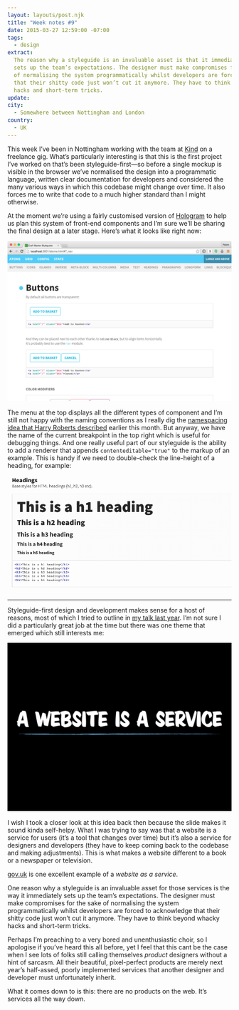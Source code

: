 ```yaml
---
layout: layouts/post.njk
title: "Week notes #9"
date: 2015-03-27 12:59:00 -07:00
tags:
  - design
extract:
  The reason why a styleguide is an invaluable asset is that it immediately
  sets up the team’s expectations. The designer must make compromises for the sake
  of normalising the system programmatically whilst developers are forced to acknowledge
  that their shitty code just won’t cut it anymore. They have to think beyond whacky
  hacks and short-term tricks.
update:
city:
  - Somewhere between Nottingham and London
country:
  - UK
---
```


This week I’ve been in Nottingham working with the team at [Kind](http://madebykind.com/) on a freelance gig. What’s particularly interesting is that this is the first project I’ve worked on that’s been styleguide-first—so before a single mockup is visible in the browser we’ve normalised the design into a programmatic language, written clear documentation for developers and considered the many various ways in which this codebase might change over time. It also forces me to write that code to a much higher standard than I might otherwise.

At the moment we’re using a fairly customised version of [Hologram](http://trulia.github.io/hologram/) to help us plan this system of front-end components and I’m sure we’ll be sharing the final design at a later stage. Here’s what it looks like right now:

![Styleguide made with Hologram](/images/styleguide.png)

The menu at the top displays all the different types of component and I’m still not happy with the naming conventions as I really dig the [namespacing idea that Harry Roberts described](http://csswizardry.com/2015/03/more-transparent-ui-code-with-namespaces/) earlier this month. But anyway, we have the name of the current breakpoint in the top right which is useful for debugging things. And one really useful part of our styleguide is the ability to add a renderer that appends `contenteditable="true"` to the markup of an example. This is handy if we need to double-check the line-height of a heading, for example:

![Editable headings in the styleguide](/images/headings.gif)

---

Styleguide-first design and development makes sense for a host of reasons, most of which I tried to outline in [my talk last year](https://speakerdeck.com/robinrendle/a-visual-lexicon). I’m not sure I did a particularly great job at the time but there was one theme that emerged which still interests me:

![A website is a service](/images/a-website-is-a-service.jpg)

I wish I took a closer look at this idea back then because the slide makes it sound kinda self-helpy. What I was trying to say was that a website is a service for users (it’s a tool that changes over time) but it’s also a service for designers and developers (they have to keep coming back to the codebase and making adjustments). This is what makes a website different to a book or a newspaper or television.

[gov.uk](https://www.gov.uk/) is one excellent example of a _website as a service_.

One reason why a styleguide is an invaluable asset for those services is the way it immediately sets up the team’s expectations. The designer must make compromises for the sake of normalising the system programmatically whilst developers are forced to acknowledge that their shitty code just won’t cut it anymore. They have to think beyond whacky hacks and short-term tricks.

Perhaps I’m preaching to a very bored and unenthusiastic choir, so I apologise if you’ve heard this all before, yet I feel that this cant be the case when I see lots of folks still calling themselves _product_ designers without a hint of sarcasm. All their beautiful, pixel-perfect products are merely next year’s half-assed, poorly implemented services that another designer and developer must unfortunately inherit.

What it comes down to is this: there are no products on the web. It’s services all the way down.
